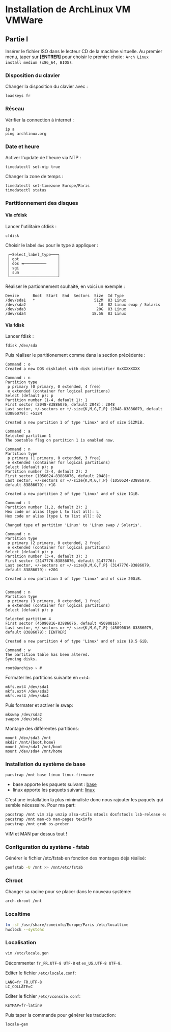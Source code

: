 # Installation de ArchLinux VM VMWare

## Partie I

Insérer le fichier ISO dans le lecteur CD de la machine virtuelle. Au premier menu, taper sur **[ENTRER]** pour choisir le premier choix : `Arch Linux install medium (x86_64, BIOS)`. 

### Disposition du clavier

Changer la disposition du clavier avec :
```none
loadkeys fr
````

### Réseau

Vérifier la connection à internet :
```none
ip a
ping archlinux.org
```

### Date et heure

Activer l'update de l'heure via NTP :
```none
timedatectl set-ntp true
```

Changer la zone de temps :
```
timedatectl set-timezone Europe/Paris
timedatectl status
```

### Partitionnement des disques

#### Via cfdisk

Lancer l'utilitaire cfdisk :
```none
cfdisk
```

Choisir le label `dos` pour le type à appliquer :
```none
 ┌─Select_label_type───┐
 │ gpt                 │
 │ dos ◄──────────     │
 │ sgi                 │
 │ sun                 │
 └─────────────────────┘
```

Réaliser le partionnement souhaité, en voici un exemple :
```none
Device      Boot  Start  End  Sectors  Size  Id Type
/dev/sda1   *                          512M  83 Linux
/dev/sda2                                1G  82 Linux swap / Solaris
/dev/sda3                               20G  83 Linux
/dev/sda4                             18.5G  83 Linux
```

#### Via fdisk

Lancer fdisk :
```none
fdisk /dev/sda
```

Puis réaliser le partitionement comme dans la section précédente :
```
Command : o
Created a new DOS disklabel with disk identifier 0xXXXXXXXX

Command : n
Partition type
 p primary (0 primary, 0 extended, 4 free)
 e extended (container for logical partitions)
Select (default p): p
Partition number (1-4, default 1): 1
First sector (2048-83886076, default 2048): 2048
Last sector, +/-sectors or +/-size{K,M,G,T,P} (2048-83886079, default 83886079): +512M

Created a new partition 1 of type 'Linux' and of size 512MiB.

Command : a
Selected partition 1
The bootable flag on partition 1 is enabled now.

Command : n
Partition type
 p primary (1 primary, 0 extended, 3 free)
 e extended (container for logical partitions)
Select (default p): p
Partition number (2-4, default 2): 2
First sector (1050624-83886076, default 2048):
Last sector, +/-sectors or +/-size{K,M,G,T,P} (1050624-83886079, default 83886079): +1G

Created a new partition 2 of type 'Linux' and of size 1GiB.

Command : t
Partition number (1,2, default 2): 2
Hex code or alias (type L to list all): L
Hex code or alias (type L to list all): 82

Changed type of partition 'Linux' to 'Linux swap / Solaris'.

Command : n
Partition type
 p primary (2 primary, 0 extended, 2 free)
 e extended (container for logical partitions)
Select (default p): p
Partition number (3-4, default 3): 3
First sector (3147776-83886076, default 3147776):
Last sector, +/-sectors or +/-size{K,M,G,T,P} (3147776-83886079, default 83886079): +20G

Created a new partition 3 of type 'Linux' and of size 20GiB.


Command : n
Partition type
 p primary (3 primary, 0 extended, 1 free)
 e extended (container for logical partitions)
Select (default p): p

Selected partition 4
First sector (45090816-83886076, default 45090816):
Last sector, +/-sectors or +/-size{K,M,G,T,P} (45090816-83886079, default 83886079): [ENTRER]

Created a new partition 4 of type 'Linux' and of size 18.5 GiB.

Command : w
The partition table has been altered.
Syncing disks.

root@archiso ~ #
```

Formater les partitions suivante en `ext4`:
```none
mkfs.ext4 /dev/sda1 
mkfs.ext4 /dev/sda3
mkfs.ext4 /dev/sda4
```

Puis formater et activer le swap:
```none
mkswap /dev/sda2
swapon /dev/sda2
```

Montage des différentes partitions:
```none
mount /dev/sda3 /mnt
mkdir /mnt/{boot,home}
mount /dev/sda1 /mnt/boot
mount /dev/sda4 /mnt/home
```

### Installation du système de base

```bash
pacstrap /mnt base linux linux-firmware
```

* base apporte les paquets suivant : [base](https://archlinux.org/packages/core/any/base/)
* linux apporte les paquets suivant: [linux](https://archlinux.org/packages/core/x86_64/linux/)

C'est une installation la plus minimaliste donc nous rajouter les paquets qui semble nécessaire. Pour ma part:
```bash
pacstrap /mnt vim zip unzip alsa-utils mtools dosfstools lsb-release exfat-utils bash-completion
pacstrap /mnt man-db man-pages texinfo
pacstrap /mnt grub os-prober
```
VIM et MAN par dessus tout !

### Configuration du système - fstab

Générer le fichier /etc/fstab en fonction des montages déjà réalisé:
```bash
genfstab -U /mnt >> /mnt/etc/fstab
```

### Chroot

Changer sa racine pour se placer dans le nouveau système:
```bash
arch-chroot /mnt
```

### Localtime

```bash
ln -sf /usr/share/zoneinfo/Europe/Paris /etc/localtime
hwclock --systohc
```

### Localisation

```bash
vim /etc/locale.gen
```

Décommenter `fr_FR.UTF-8 UTF-8` et `en_US.UTF-8 UTF-8`.

Editer le fichier `/etc/locale.conf`:
```none
LANG=fr_FR.UTF-8
LC_COLLATE=C
```

Editer le fichier `/etc/vconsole.conf`:
```none
KEYMAP=fr-latin9
```

Puis taper la commande pour générer les traduction:
```bash
locale-gen
```
